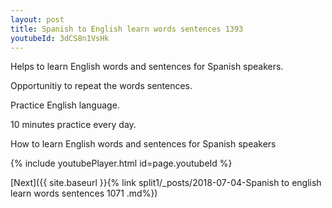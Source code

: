 ```yaml
---
layout: post
title: Spanish to English learn words sentences 1393 
youtubeId: 3dCS8n1VsHk
---
```

 
 
Helps to learn English words and sentences for Spanish speakers.

Opportunitiy to repeat the words sentences. 

Practice English language. 
 
10 minutes practice every day. 
 
How to learn English words and sentences for Spanish speakers 
 
{% include youtubePlayer.html id=page.youtubeId %}
 
 
[Next]({{ site.baseurl }}{% link  split1/_posts/2018-07-04-Spanish to english learn words sentences 1071 .md%})
 
